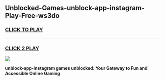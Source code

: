 
## Unblocked-Games-unblock-app-instagram-Play-Free-ws3do
<h3>
<a href="https://premium76.site?title=unblock-app-instagram&ref=10A">CLICK TO PLAY</a></h3>
<hr>

<h3>
<a href="https://premium76.site?title=unblock-app-instagram&ref=10A">CLICK 2 PLAY</a>
  
</h3>

<a href="https://premium76.site?title=unblock-app-instagram&ref=10A"><img src="https://clearcache.store/games.png"></a>


**unblock-app-instagram games unblocked: Your Gateway to Fun and Accessible Online Gaming**
